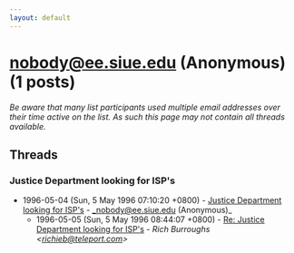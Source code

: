 ```yaml
---
layout: default
---
```


# nobody@ee.siue.edu (Anonymous) (1 posts)

_Be aware that many list participants used multiple email addresses over their time active on the list. As such this page may not contain all threads available._

## Threads

### Justice Department looking for ISP's
+ 1996-05-04 (Sun, 5 May 1996 07:10:20 +0800) - [Justice Department looking for ISP's](/archive/1996/05/e6787929a0669faa7a21848ee3960d59f806e835c8f6267a0a8bf0603ad4ddf7) - _nobody@ee.siue.edu (Anonymous)_
  + 1996-05-05 (Sun, 5 May 1996 08:44:07 +0800) - [Re: Justice Department looking for ISP's](/archive/1996/05/93da8c1a544b325a92d980ef68971cb193d0bfca2a4cbb9e977832834017d4bf) - _Rich Burroughs \<richieb@teleport.com\>_

